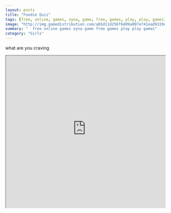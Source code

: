```yaml
---
layout: posts
title: "Foodie Quiz"
tags: [free, online, games, oyna, game, free, games, play, play, games]
image: "http://img.gamedistribution.com/a65d11d256f6409a897e741ead9319d6.jpg"
summary: "  free online games oyna game free games play play games"
category: "Girls"
---
```


what are you craving

<iframe width="100%" height="480px;" src="http://flash.gamedistribution.com?game=a65d11d256f6409a897e741ead9319d6"></iframe>